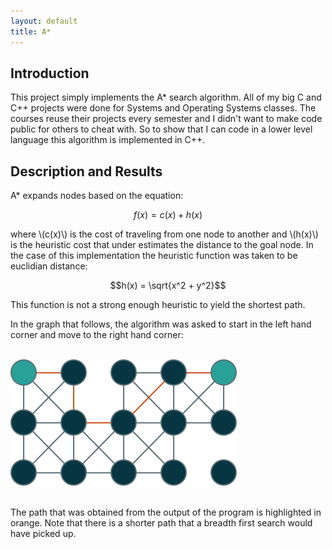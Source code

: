 ```yaml
---
layout: default
title: A*
---
```


## Introduction

This project simply implements the A* search algorithm. All of my big C and C++
projects were done for Systems and Operating Systems classes. The courses reuse
their projects every semester and I didn't want to make code public for others
to cheat with. So to show that I can code in a lower level language this
algorithm is implemented in C++.

## Description and Results

A* expands nodes based on the equation:

$$f(x) = c(x) + h(x)$$

where \\(c(x)\\) is the cost of traveling from one node to another and 
\\(h(x)\\) is the heuristic cost that under estimates the distance to the goal
node. In the case of this implementation the heuristic function was taken to
be euclidian distance:

$$h(x) = \sqrt{x^2 + y^2}$$

This function is not a strong enough heuristic to yield the shortest path.

In the graph that follows, the algorithm was asked to start in the left hand
corner and move to the right hand corner:

<br>
<div class="text-center">
    <img class="img-fluid" src="./img/astar.svg">
</div>
<br>

The path that was obtained from the output of the program is highlighted in
orange. Note that there is a shorter path that a breadth first search would
have picked up.